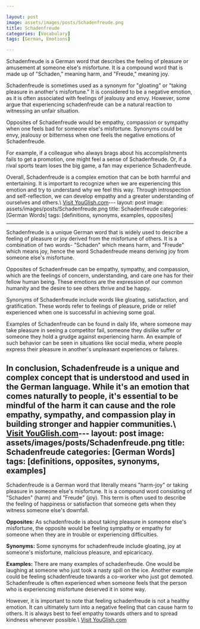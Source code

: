 ```yaml
---

layout: post
image: assets/images/posts/Schadenfreude.png
title: Schadenfreude
categories: [Vocabulary]
tags: [German, Emotions]

---
```


Schadenfreude is a German word that describes the feeling of pleasure or amusement at someone else's misfortune. It is a compound word that is made up of "Schaden," meaning harm, and "Freude," meaning joy.

Schadenfreude is sometimes used as a synonym for "gloating" or "taking pleasure in another's misfortune." It is considered to be a negative emotion, as it is often associated with feelings of jealousy and envy. However, some argue that experiencing schadenfreude can be a natural reaction to witnessing an unfair situation.

Opposites of Schadenfreude would be empathy, compassion or sympathy when one feels bad for someone else's misfortune. Synonyms could be envy, jealousy or bitterness when one feels the negative emotions of Schadenfreude.

For example, if a colleague who always brags about his accomplishments fails to get a promotion, one might feel a sense of Schadenfreude. Or, if a rival sports team loses the big game, a fan may experience Schadenfreude.

Overall, Schadenfreude is a complex emotion that can be both harmful and entertaining. It is important to recognize when we are experiencing this emotion and try to understand why we feel this way. Through introspection and self-reflection, we can develop empathy and a greater understanding of ourselves and others.\ <a id="yg-widget-0" class="youglish-widget" data-query="Schadenfreude" data-lang="german" data-components="8412" data-auto-start="0" data-bkg-color="theme_light" data-title="How%20to%20pronounce%20Schadenfreude%20in%20German"  rel="nofollow" href="https://youglish.com">Visit YouGlish.com</a><script async src="https://youglish.com/public/emb/widget.js" charset="utf-8"></script>---
layout: post
image: assets/images/posts/Schadenfreude.png
title: Schadenfreude
categories: [German Words]
tags: [definitions, synonyms, examples, opposites]

---

Schadenfreude is a unique German word that is widely used to describe a feeling of pleasure or joy derived from the misfortune of others. It is a combination of two words- "Schaden" which means harm, and "Freude" which means joy, hence the word Schadenfreude means deriving joy from someone else's misfortune. 

Opposites of Schadenfreude can be empathy, sympathy, and compassion, which are the feelings of concern, understanding, and care one has for their fellow human being. These emotions are the expression of our common humanity and the desire to see others thrive and be happy. 

Synonyms of Schadenfreude include words like gloating, satisfaction, and gratification. These words refer to feelings of pleasure, pride or relief experienced when one is successful in achieving some goal. 

Examples of Schadenfreude can be found in daily life, where someone may take pleasure in seeing a competitor fail, someone they dislike suffer or someone they hold a grudge against experiencing harm. An example of such behavior can be seen in situations like social media, where people express their pleasure in another's unpleasant experiences or failures. 

In conclusion, Schadenfreude is a unique and complex concept that is understood and used in the German language. While it's an emotion that comes naturally to people, it's essential to be mindful of the harm it can cause and the role empathy, sympathy, and compassion play in building stronger and happier communities.\ <a id="yg-widget-0" class="youglish-widget" data-query="Schadenfreude" data-lang="german" data-components="8412" data-auto-start="0" data-bkg-color="theme_light" data-title="How%20to%20pronounce%20Schadenfreude%20in%20German"  rel="nofollow" href="https://youglish.com">Visit YouGlish.com</a><script async src="https://youglish.com/public/emb/widget.js" charset="utf-8"></script>---
layout: post
image: assets/images/posts/Schadenfreude.png
title: Schadenfreude
categories: [German Words]
tags: [definitions, opposites, synonyms, examples]
---

Schadenfreude is a German word that literally means "harm-joy" or taking pleasure in someone else's misfortune. It is a compound word consisting of "Schaden" (harm) and "Freude" (joy). This term is often used to describe the feeling of happiness or satisfaction that someone gets when they witness someone else's downfall.

**Opposites:** As schadenfreude is about taking pleasure in someone else's misfortune, the opposite would be feeling sympathy or empathy for someone when they are in trouble or experiencing difficulties.

**Synonyms:** Some synonyms for schadenfreude include gloating, joy at someone's misfortune, malicious pleasure, and epicaricacy.

**Examples:** There are many examples of schadenfreude. One would be laughing at someone who just took a nasty spill on the ice. Another example could be feeling schadenfreude towards a co-worker who just got demoted. Schadenfreude is often experienced when someone feels that the person who is experiencing misfortune deserved it in some way.

However, it is important to note that feeling schadenfreude is not a healthy emotion. It can ultimately turn into a negative feeling that can cause harm to others. It is always best to feel empathy towards others and to spread kindness whenever possible.\ <a id="yg-widget-0" class="youglish-widget" data-query="Schadenfreude" data-lang="german" data-components="8412" data-auto-start="0" data-bkg-color="theme_light" data-title="How%20to%20pronounce%20Schadenfreude%20in%20German"  rel="nofollow" href="https://youglish.com">Visit YouGlish.com</a><script async src="https://youglish.com/public/emb/widget.js" charset="utf-8"></script>